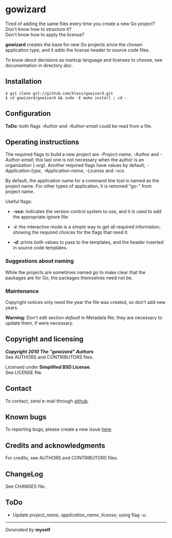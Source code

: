 gowizard
========

Tired of adding the same files every time you create a new Go project?  
Don't know how to structure it?  
Don't know how to apply the license?

**gowizard** creates the base for new Go projects since the chosen application
type, and it adds the license header to source code files.

To know about decisions as markup language and licenses to choose, see
documentation in directory *doc*.


## Installation

	$ git clone git://github.com/kless/gowizard.git
	$ cd gowizard/gowizard && sudo -E make install ; cd -


## Configuration

**ToDo**: both flags *-Author* and *-Author-email* could be read from a file.


## Operating instructions

The required flags to build a new project are *-Project-name*, *-Author* and
*-Author-email*; this last one is not necessary when the author is an
organization (*-org*). Another required flags have values by default;
*-Application-type*, *-Application-name*, *-License* and *-vcs*.

By default, the application name for a command line tool is named as the project
name. For other types of application, it is removed "go-" from project name.

Useful flags:

+ ***-vcs:*** indicates the version control system to use, and it is used to add
the appropriate ignore file.

+ ***-i:*** the interactive mode is a simple way to get all required
information, showing the required choices for the flags that need it.

+ ***-d:*** prints both values to pass to the templates, and the header inserted
in source code templates.

### Suggestions about naming

While the projects are sometimes named *go* to make clear that the packages are
for Go, the packages themselves need not be.

### Maintenance

Copyright notices only need the year the file was created, so don't add new
years.

**Warning:** Don't edit section *default* in Metadata file; they are necessary
to update them, if were necessary.


## Copyright and licensing

***Copyright 2010  The "gowizard" Authors***  
See AUTHORS and CONTRIBUTORS files.

Licensed under **Simplified BSD License**.  
See LICENSE file.


## Contact

To contact, send e-mail through [github][1].


## Known bugs

To reporting bugs, please create a new issue [here][2].


## Credits and acknowledgments

For credits, see AUTHORS and CONTRIBUTORS files.


## ChangeLog

See CHANGES file.


## ToDo

+ Update *project_name*, *application_name*, *license*; using flag *-u*.


***
*Generated by* **myself**


[1]: http://github.com/kless
[2]: http://github.com/kless/gowizard/issues

